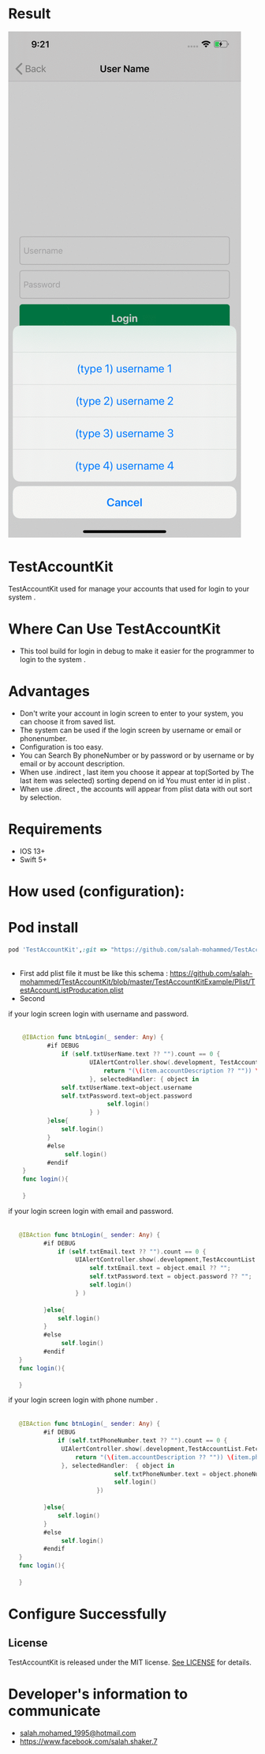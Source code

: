 # Result

![alt text](https://github.com/salah-mohammed/TestAccountKit/blob/master/TestAccountKitExample/ezgif-7-1816e37ad4d8.gif?raw=true)

# TestAccountKit

TestAccountKit used for manage your accounts that used for login to your system .

# Where Can Use TestAccountKit
* This tool build for login in debug to make it easier for the programmer to login to the system .

# Advantages
* Don't write your account in login screen to enter to your system, you can choose it from saved list.
* The system can be used if the login screen by username or email or phonenumber.
* Configuration is too easy.
* You can Search By phoneNumber or by password or by username or by email or by account description.
* When use .indirect , last item you choose it appear at top(Sorted by The last item was selected) sorting depend on id You must enter id in plist .
* When use .direct , the accounts will appear from plist data with out sort by selection.

# Requirements
* IOS 13+ 
* Swift 5+

# How used (configuration): 
# Pod install
```ruby
pod 'TestAccountKit',:git => "https://github.com/salah-mohammed/TestAccountKit.git"
 
```
- First
add plist file it must be like this schema :
https://github.com/salah-mohammed/TestAccountKit/blob/master/TestAccountKitExample/Plist/TestAccountListProducation.plist
- Second

if your login screen login with username and password.
```swift

    @IBAction func btnLogin(_ sender: Any) {
           #if DEBUG
               if (self.txtUserName.text ?? "").count == 0 {
                       UIAlertController.show(.development, TestAccountList.FetchType.inDirect,{ (item) -> String in
                           return "(\(item.accountDescription ?? "")) \(item.username ?? "")"
                       }, selectedHandler: { object in
               self.txtUserName.text=object.username
               self.txtPassword.text=object.password
                            self.login()
                       } )
           }else{
               self.login()
           }
           #else
                self.login()
           #endif
    }
    func login(){
        
    }

 ```
 
if your login screen login with email and password.
 
 ```swift

    @IBAction func btnLogin(_ sender: Any) {
           #if DEBUG
               if (self.txtEmail.text ?? "").count == 0 {
                    UIAlertController.show(.development,TestAccountList.FetchType.direct,selectedHandler: { object in
                        self.txtEmail.text = object.email ?? "";
                        self.txtPassword.text = object.password ?? "";
                        self.login()
                    } )
                
           }else{
               self.login()
           }
           #else
                self.login()
           #endif
    }
    func login(){
        
    }

```
if your login screen login with phone number .

 ```swift

    @IBAction func btnLogin(_ sender: Any) {
           #if DEBUG
               if (self.txtPhoneNumber.text ?? "").count == 0 {
                UIAlertController.show(.development,TestAccountList.FetchType.direct,{ (item) -> String in
                    return "(\(item.accountDescription ?? "")) \(item.phoneNumber ?? "")"
                }, selectedHandler:  { object in
                               self.txtPhoneNumber.text = object.phoneNumber ?? "";
                               self.login()
                          })
                
           }else{
               self.login()
           }
           #else
                self.login()
           #endif
    }
    func login(){
        
    }

 ```


# Configure Successfully

## License

TestAccountKit is released under the MIT license. [See LICENSE](https://github.com/salah-mohammed/TestAccountKit/blob/master/LICENSE) for details.

# Developer's information to communicate

- salah.mohamed_1995@hotmail.com
- https://www.facebook.com/salah.shaker.7
